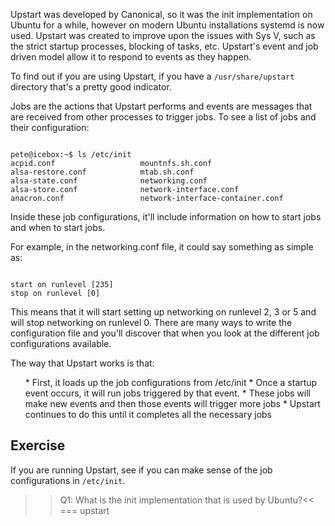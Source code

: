 Upstart was developed by Canonical, so it was the init implementation on Ubuntu for a while, however on modern Ubuntu installations systemd is now used. Upstart was created to improve upon the issues with Sys V, such as the strict startup processes, blocking of tasks, etc. Upstart's event and job driven model allow it to respond to events as they happen. 

To find out if you are using Upstart, if you have a `/usr/share/upstart` directory that's a pretty good indicator. 

Jobs are the actions that Upstart performs and events are messages that are received from other processes to trigger jobs. To see a list of jobs and their configuration:

```

pete@icebox:~$ ls /etc/init
acpid.conf                   mountnfs.sh.conf
alsa-restore.conf            mtab.sh.conf
alsa-state.conf              networking.conf
alsa-store.conf              network-interface.conf
anacron.conf                 network-interface-container.conf

```

Inside these job configurations, it'll include information on how to start jobs and when to start jobs.

For example, in the networking.conf file, it could say something as simple as:
```

start on runlevel [235]
stop on runlevel [0]

```

This means that it will start setting up networking on runlevel 2, 3 or 5 and will stop networking on runlevel 0. There are many ways to write the configuration file and you'll discover that when you look at the different job configurations available. 

The way that Upstart works is that: 

<ol>
* First, it loads up the job configurations from /etc/init
* Once a startup event occurs, it will run jobs triggered by that event.
* These jobs will make new events and then those events will trigger more jobs
* Upstart continues to do this until it completes all the necessary jobs
</ol>

## Exercise

If you are running Upstart, see if you can make sense of the job configurations in `/etc/init`.

>>Q1: What is the init implementation that is used by Ubuntu?<<
=== upstart
